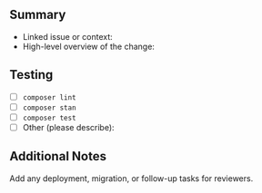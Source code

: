 ## Summary
- Linked issue or context:
- High-level overview of the change:

## Testing
- [ ] `composer lint`
- [ ] `composer stan`
- [ ] `composer test`
- [ ] Other (please describe):

## Additional Notes
Add any deployment, migration, or follow-up tasks for reviewers.
